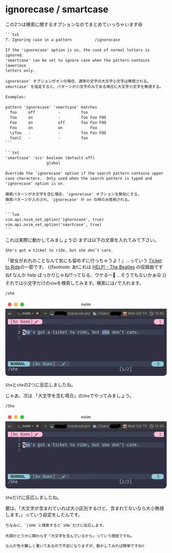 # ignorecase / smartcase

この2つは検索に関するオプションなのでまとめていっちゃいます😆

~~~admonish info title=":h ignorecase"
```txt
7. Ignoring case in a pattern          /ignorecase

If the 'ignorecase' option is on, the case of normal letters is ignored.
'smartcase' can be set to ignore case when the pattern contains lowercase
letters only.

ignorecase' オプションがオンの場合、通常の文字の大文字小文字は無視される。
smartcase' を指定すると、パターンが小文字のみである場合に大文字小文字を無視する。

Examples:

pattern	'ignorecase' 'smartcase' matches
  foo     off          -         foo
  foo     on           -         foo Foo FOO
  Foo     on           off       foo Foo FOO
  Foo     on           on            Foo
  \cfoo   -            -         foo Foo FOO
  foo\C   -            -         foo
```
~~~

~~~admonish info title=":h smartcase"
```txt
'smartcase' 'scs' boolean (default off)
                  global

Override the 'ignorecase' option if the search pattern contains upper
case characters.  Only used when the search pattern is typed and
'ignorecase' option is on.

検索パターンが大文字を含む場合、'ignorecase' オプションを無効にする。
検索パターンが入力され、'ignorecase' が on の時のみ使用される。
```
~~~

~~~admonish example title="options.lua"
```lua
vim.api.nvim_set_option('ignorecase', true)
vim.api.nvim_set_option('smartcase', true)
```
~~~

これは実際に動かしてみましょう😉 まずは以下の文章を入れてみて下さい。

```admonish abstract title="文章例"
She's got a ticket to ride, but she don’t care.
```

「彼女がおれのことなんて気にも留めずに行っちゃうよ！」...っていう
[Ticket to Ride](https://en.wikipedia.org/wiki/Ticket_to_Ride_(song))の一節です。
{{footnote:
あ❗これは [HELP! - The Beatles](https://en.wikipedia.org/wiki/Help!) の収録曲ですね❗
なんか help ばっかりじゃね⁉️ってなる、ウケる〜🤣 ...そうでもないかぁ😮
}}
それでは小文字だけの`she`を検索してみます。検索には<kbd>/</kbd>で入れます。

```vim
/she
```

![search-she1](img/search-she1.webp)

`She`と`she`の2つに反応しましたね。

じゃあ、次は 「大文字を含む場合」の`She`でやってみましょう。

```vim
/She
```

![search-she1](img/search-she2.webp)

`She`だけに反応しましたね。

要は、「大文字が含まれていれば大小区別するけど、含まれてないなら大小無視します。」っていう設定をしたんです。

```admonish note
ちなみに、`/sHe`と検索すると`sHe`だけに反応します。

先頭かどうかに関わらず「大文字を含んでいるから」っていう理屈ですね。
```

```admonish success
なんか色々難しく書いてあるので不安になりますが、動かしてみれば簡単ですね☺️
```
